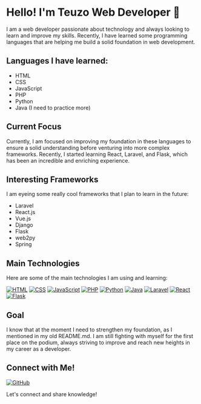# Hello! I'm Teuzo Web Developer 👋

I am a web developer passionate about technology and always looking to learn and improve my skills. Recently, I have learned some programming languages that are helping me build a solid foundation in web development.

## Languages I have learned:

- HTML
- CSS
- JavaScript
- PHP
- Python
- Java (I need to practice more)

## Current Focus

Currently, I am focused on improving my foundation in these languages to ensure a solid understanding before venturing into more complex frameworks. Recently, I started learning React, Laravel, and Flask, which has been an incredible and enriching experience.

## Interesting Frameworks

I am eyeing some really cool frameworks that I plan to learn in the future:

- Laravel
- React.js
- Vue.js
- Django
- Flask
- web2py
- Spring

## Main Technologies

Here are some of the main technologies I am using and learning:

[![HTML](https://img.shields.io/badge/HTML5-E34F26?style=for-the-badge&logo=html5&logoColor=white)](https://developer.mozilla.org/en-US/docs/Web/HTML)
[![CSS](https://img.shields.io/badge/CSS3-1572B6?style=for-the-badge&logo=css3&logoColor=white)](https://developer.mozilla.org/en-US/docs/Web/CSS)
[![JavaScript](https://img.shields.io/badge/JavaScript-F7DF1E?style=for-the-badge&logo=javascript&logoColor=black)](https://developer.mozilla.org/en-US/docs/Web/JavaScript)
[![PHP](https://img.shields.io/badge/PHP-777BB4?style=for-the-badge&logo=php&logoColor=white)](https://www.php.net/)
[![Python](https://img.shields.io/badge/Python-3776AB?style=for-the-badge&logo=python&logoColor=white)](https://www.python.org/)
[![Java](https://img.shields.io/badge/Java-007396?style=for-the-badge&logo=java&logoColor=white)](https://www.java.com/)
[![Laravel](https://img.shields.io/badge/Laravel-FF2D20?style=for-the-badge&logo=laravel&logoColor=white)](https://laravel.com/)
[![React](https://img.shields.io/badge/React-61DAFB?style=for-the-badge&logo=react&logoColor=black)](https://reactjs.org/)
[![Flask](https://img.shields.io/badge/Flask-000000?style=for-the-badge&logo=flask&logoColor=white)](https://flask.palletsprojects.com/)

## Goal

I know that at the moment I need to strengthen my foundation, as I mentioned in my old README.md. I am still fighting with myself for the first place on the podium, always striving to improve and reach new heights in my career as a developer.

## Connect with Me!

[![GitHub](https://img.shields.io/badge/GitHub-black?style=for-the-badge&logo=github)](https://github.com/teuzowebdeveloper9)

Let's connect and share knowledge!
